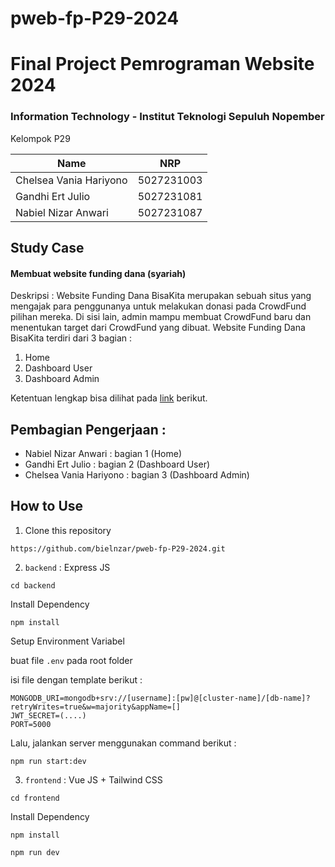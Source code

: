 # pweb-fp-P29-2024

# Final Project Pemrograman Website 2024

### Information Technology - Institut Teknologi Sepuluh Nopember

Kelompok P29

| Name                              |     NRP    |
| ----------------------------------|------------|
| Chelsea Vania Hariyono            | 5027231003 | 
| Gandhi Ert Julio                  | 5027231081 |
| Nabiel Nizar Anwari               | 5027231087 |

## Study Case
#### Membuat website funding dana (syariah)

Deskripsi : Website Funding Dana BisaKita merupakan sebuah situs yang mengajak para penggunanya untuk melakukan donasi pada CrowdFund pilihan mereka. Di sisi lain, admin mampu membuat CrowdFund baru dan menentukan target dari CrowdFund yang dibuat. Website Funding Dana BisaKita terdiri dari 3 bagian :
1. Home
2. Dashboard User
3. Dashboard Admin

Ketentuan lengkap bisa dilihat pada [link](https://docs.google.com/document/d/1juA2magCRLWAS2Eni9iNTsVUBvv84xdbhhatV8D7OXc/edit?usp=sharing) berikut.

## Pembagian Pengerjaan :
- Nabiel Nizar Anwari : bagian 1 (Home) 
- Gandhi Ert Julio : bagian 2 (Dashboard User)
- Chelsea Vania Hariyono : bagian 3 (Dashboard Admin)

## How to Use

1. Clone this repository 
```
https://github.com/bielnzar/pweb-fp-P29-2024.git
```

2. `backend` : Express JS
```
cd backend
```

Install Dependency
```
npm install
```

Setup Environment Variabel

buat file `.env` pada root folder 

isi file dengan template berikut : 
```
MONGODB_URI=mongodb+srv://[username]:[pw]@[cluster-name]/[db-name]?retryWrites=true&w=majority&appName=[]
JWT_SECRET=(....)
PORT=5000
```

Lalu, jalankan server menggunakan command berikut :
```
npm run start:dev
```

3. `frontend` : Vue JS + Tailwind CSS

```
cd frontend
```

Install Dependency
```
npm install
```

```
npm run dev
```